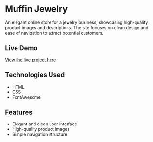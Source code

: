 # Muffin Jewelry

An elegant online store for a jewelry business, showcasing high-quality product images and descriptions. The site focuses on clean design and ease of navigation to attract potential customers.

## Live Demo
[View the live project here](https://muffin-jewelry.netlify.app/)

## Technologies Used
- HTML
- CSS
- FontAwesome

## Features
- Elegant and clean user interface
- High-quality product images
- Simple navigation structure

